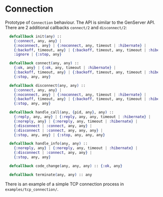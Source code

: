 Connection
==========

Prototype of `Connection` behaviour. The API is similar to the GenServer
API. There are 2 additional callbacks `connect/2` and `disconnect/2`:

```elixir
  defcallback init(any) ::
    {:connect, any, any} |
    {:noconnect, any} | {:noconnect, any, timeout | :hibernate} |
    {:backoff, timeout, any} | {:backoff, timeout, any, timeout | :hibernate} |
    :ignore | {:stop, any}

  defcallback connect(any, any) ::
    {:ok, any} | {:ok, any, timeout | :hibernate} |
    {:backoff, timeout, any} | {:backoff, timeout, any, timeout | :hibernate} |
    {:stop, any, any}

  defcallback disconnect(any, any) ::
    {:connect, any, any} |
    {:noconnect, any} | {:noconnect, any, timeout | :hibernate} |
    {:backoff, timeout, any} | {:backoff, timeout, any, timeout | :hibernate} |
    {:stop, any, any}

  defcallback handle_call(any, {pid, any}, any) ::
    {:reply, any, any} | {:reply, any, any, timeout | :hibernate} |
    {:noreply, any} | {:noreply, any, timeout | :hibernate} |
    {:disconnect | :connect, any, any} |
    {:disconnect | :connect, any, any, any} |
    {:stop, any, any} | {:stop, any, any, any}

  defcallback handle_info(any, any) ::
    {:noreply, any} | {:noreply, any, timeout | :hibernate} |
    {:disconnect | :connect, any, any} |
    {:stop, any, any}

  defcallback code_change(any, any, any) :: {:ok, any}

  defcallback terminate(any, any) :: any
```
There is an example of a simple TCP connection process in
`examples/tcp_connection/`.
